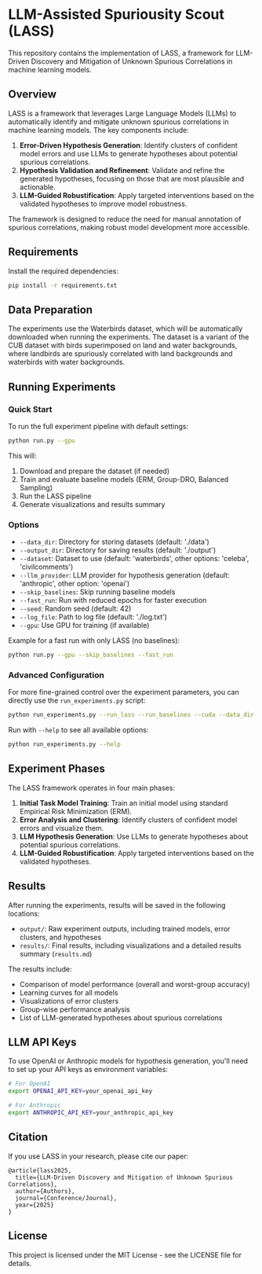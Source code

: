 # LLM-Assisted Spuriousity Scout (LASS)

This repository contains the implementation of LASS, a framework for LLM-Driven Discovery and Mitigation of Unknown Spurious Correlations in machine learning models.

## Overview

LASS is a framework that leverages Large Language Models (LLMs) to automatically identify and mitigate unknown spurious correlations in machine learning models. The key components include:

1. **Error-Driven Hypothesis Generation**: Identify clusters of confident model errors and use LLMs to generate hypotheses about potential spurious correlations.
2. **Hypothesis Validation and Refinement**: Validate and refine the generated hypotheses, focusing on those that are most plausible and actionable.
3. **LLM-Guided Robustification**: Apply targeted interventions based on the validated hypotheses to improve model robustness.

The framework is designed to reduce the need for manual annotation of spurious correlations, making robust model development more accessible.

## Requirements

Install the required dependencies:

```bash
pip install -r requirements.txt
```

## Data Preparation

The experiments use the Waterbirds dataset, which will be automatically downloaded when running the experiments. The dataset is a variant of the CUB dataset with birds superimposed on land and water backgrounds, where landbirds are spuriously correlated with land backgrounds and waterbirds with water backgrounds.

## Running Experiments

### Quick Start

To run the full experiment pipeline with default settings:

```bash
python run.py --gpu
```

This will:
1. Download and prepare the dataset (if needed)
2. Train and evaluate baseline models (ERM, Group-DRO, Balanced Sampling)
3. Run the LASS pipeline
4. Generate visualizations and results summary

### Options

- `--data_dir`: Directory for storing datasets (default: './data')
- `--output_dir`: Directory for saving results (default: './output')
- `--dataset`: Dataset to use (default: 'waterbirds', other options: 'celeba', 'civilcomments')
- `--llm_provider`: LLM provider for hypothesis generation (default: 'anthropic', other option: 'openai')
- `--skip_baselines`: Skip running baseline models
- `--fast_run`: Run with reduced epochs for faster execution
- `--seed`: Random seed (default: 42)
- `--log_file`: Path to log file (default: './log.txt')
- `--gpu`: Use GPU for training (if available)

Example for a fast run with only LASS (no baselines):

```bash
python run.py --gpu --skip_baselines --fast_run
```

### Advanced Configuration

For more fine-grained control over the experiment parameters, you can directly use the `run_experiments.py` script:

```bash
python run_experiments.py --run_lass --run_baselines --cuda --data_dir ./data --output_dir ./output --dataset waterbirds --num_epochs 30 --batch_size 32 --lr 1e-4 --intervention reweighting --llm_provider anthropic
```

Run with `--help` to see all available options:

```bash
python run_experiments.py --help
```

## Experiment Phases

The LASS framework operates in four main phases:

1. **Initial Task Model Training**: Train an initial model using standard Empirical Risk Minimization (ERM).
2. **Error Analysis and Clustering**: Identify clusters of confident model errors and visualize them.
3. **LLM Hypothesis Generation**: Use LLMs to generate hypotheses about potential spurious correlations.
4. **LLM-Guided Robustification**: Apply targeted interventions based on the validated hypotheses.

## Results

After running the experiments, results will be saved in the following locations:

- `output/`: Raw experiment outputs, including trained models, error clusters, and hypotheses
- `results/`: Final results, including visualizations and a detailed results summary (`results.md`)

The results include:
- Comparison of model performance (overall and worst-group accuracy)
- Learning curves for all models
- Visualizations of error clusters
- Group-wise performance analysis
- List of LLM-generated hypotheses about spurious correlations

## LLM API Keys

To use OpenAI or Anthropic models for hypothesis generation, you'll need to set up your API keys as environment variables:

```bash
# For OpenAI
export OPENAI_API_KEY=your_openai_api_key

# For Anthropic
export ANTHROPIC_API_KEY=your_anthropic_api_key
```

## Citation

If you use LASS in your research, please cite our paper:

```
@article{lass2025,
  title={LLM-Driven Discovery and Mitigation of Unknown Spurious Correlations},
  author={Authors},
  journal={Conference/Journal},
  year={2025}
}
```

## License

This project is licensed under the MIT License - see the LICENSE file for details.